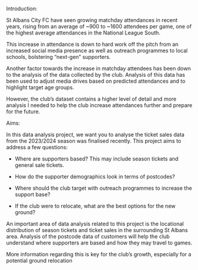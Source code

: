 Introduction:


St Albans City FC have seen growing matchday attendances in recent years, rising from an
average of ~900 to ~1600 attendees per game, one of the highest average attendances in
the National League South. 

This increase in attendance is down to hard work off the pitch
from an increased social media presence as well as outreach programmes to local schools,
bolstering “next-gen” supporters.


Another factor towards the
increase in matchday attendees
has been down to the analysis of the
data collected by the club. Analysis of
this data has been used to adjust
media drives based on predicted
attendances and to highlight
target age groups. 

However, the
club’s dataset contains a higher
level of detail and more analysis I
needed to help the club increase
attendances further and prepare
for the future.

Aims:


In this data analysis project, we want you to analyse the ticket sales data from the
2023/2024 season was finalised recently. This project aims to address a few questions:


- Where are supporters based? This may include season tickets and general sale
tickets.


- How do the supporter demographics look in terms of postcodes?


- Where should the club target with outreach programmes to increase the support
base?


- If the club were to relocate, what are the best options for the new ground?


An important area of data analysis related to this project is the locational distribution of
season tickets and ticket sales in the surrounding St Albans area. Analysis of the postcode data
of customers will help the club understand where supporters are based and how they may travel to games. 

More information regarding this is key for the club’s
growth, especially for a potential ground relocation





